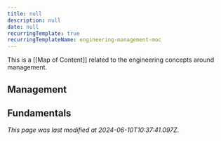 ```yaml
---
title: null
description: null
date: null
recurringTemplate: true
recurringTemplateName: engineering-management-moc
---
```


This is a [[Map of Content]] related to the engineering concepts around management.

## Management

## Fundamentals

_This page was last modified at 2024-06-10T10:37:41.097Z_.
